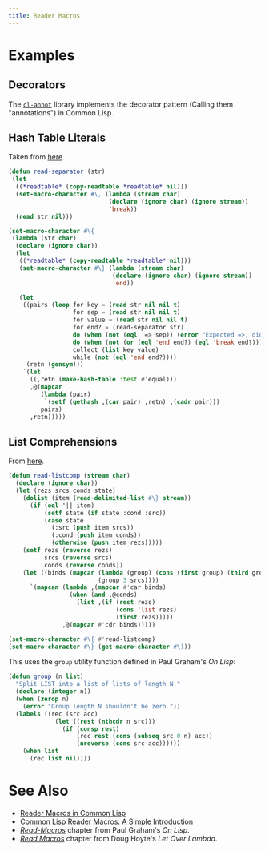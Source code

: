 ```yaml
---
title: Reader Macros
---
```


# Examples

## Decorators

The [`cl-annot`](https://github.com/arielnetworks/cl-annot) library implements
the decorator pattern (Calling them "annotations") in Common Lisp.

## Hash Table Literals

Taken from [here](http://frank.kank.net/essays/hash.html).

~~~lisp
(defun read-separator (str)
 (let
  ((*readtable* (copy-readtable *readtable* nil)))
  (set-macro-character #\, (lambda (stream char)
                            (declare (ignore char) (ignore stream))
                            'break))
  (read str nil)))

(set-macro-character #\{
 (lambda (str char)
  (declare (ignore char))
  (let
   ((*readtable* (copy-readtable *readtable* nil)))
   (set-macro-character #\} (lambda (stream char)
                             (declare (ignore char) (ignore stream))
                             'end))

   (let
    ((pairs (loop for key = (read str nil nil t)
                  for sep = (read str nil nil t)
                  for value = (read str nil nil t)
                  for end? = (read-separator str)
                  do (when (not (eql '=> sep)) (error "Expected =>, did not get"))
                  do (when (not (or (eql 'end end?) (eql 'break end?))) (error "Expected , or }"))
                  collect (list key value)
                  while (not (eql 'end end?))))
     (retn (gensym)))
    `(let
      ((,retn (make-hash-table :test #'equal)))
      ,@(mapcar
         (lambda (pair)
          `(setf (gethash ,(car pair) ,retn) ,(cadr pair)))
         pairs)
      ,retn)))))
~~~

## List Comprehensions

From [here](http://lisp-univ-etc.blogspot.com/2013/01/real-list-comprehensions-in-lisp.html).

~~~lisp
(defun read-listcomp (stream char)
  (declare (ignore char))
  (let (rezs srcs conds state)
    (dolist (item (read-delimited-list #\} stream))
      (if (eql '|| item)
          (setf state (if state :cond :src))
          (case state
            (:src (push item srcs))
            (:cond (push item conds))
            (otherwise (push item rezs)))))
    (setf rezs (reverse rezs)
          srcs (reverse srcs)
          conds (reverse conds))
    (let ((binds (mapcar (lambda (group) (cons (first group) (third group)))
                         (group 3 srcs))))
      `(mapcan (lambda ,(mapcar #'car binds)
                 (when (and ,@conds)
                   (list ,(if (rest rezs)
                              (cons 'list rezs)
                              (first rezs)))))
               ,@(mapcar #'cdr binds)))))

(set-macro-character #\{ #'read-listcomp)
(set-macro-character #\} (get-macro-character #\)))
~~~

This uses the `group` utility function defined in Paul Graham's *On Lisp*:

~~~lisp
(defun group (n list)
  "Split LIST into a list of lists of length N."
  (declare (integer n))
  (when (zerop n)
    (error "Group length N shouldn't be zero."))
  (labels ((rec (src acc)
             (let ((rest (nthcdr n src)))
               (if (consp rest)
                   (rec rest (cons (subseq src 0 n) acc))
                   (nreverse (cons src acc))))))
    (when list
      (rec list nil))))
~~~

# See Also

- [Reader Macros in Common Lisp](https://gist.github.com/chaitanyagupta/9324402)
- [Common Lisp Reader Macros: A Simple Introduction](http://dorophone.blogspot.com/2008/03/common-lisp-reader-macros-simple.html)
- [*Read-Macros*](http://dunsmor.com/lisp/onlisp/onlisp_21.html) chapter from
  Paul Graham's *On Lisp*.
- [*Read Macros*](http://letoverlambda.com/index.cl/guest/chap4.html) chapter
  from Doug Hoyte's *Let Over Lambda*.
